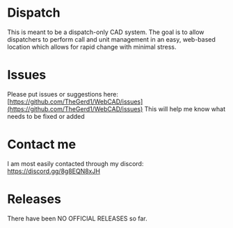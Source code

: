 # Dispatch
This is meant to be a dispatch-only CAD system. The goal is to allow dispatchers to perform call and unit management in an easy, web-based location which allows for rapid change with minimal stress.

# Issues
Please put issues or suggestions here: [https://github.com/TheGerd1/WebCAD/issues](https://github.com/TheGerd1/WebCAD/issues) 
This will help me know what needs to be fixed or added

# Contact me
I am most easily contacted through my discord: https://discord.gg/8g8EQN8xJH

# Releases
There have been NO OFFICIAL RELEASES so far.


